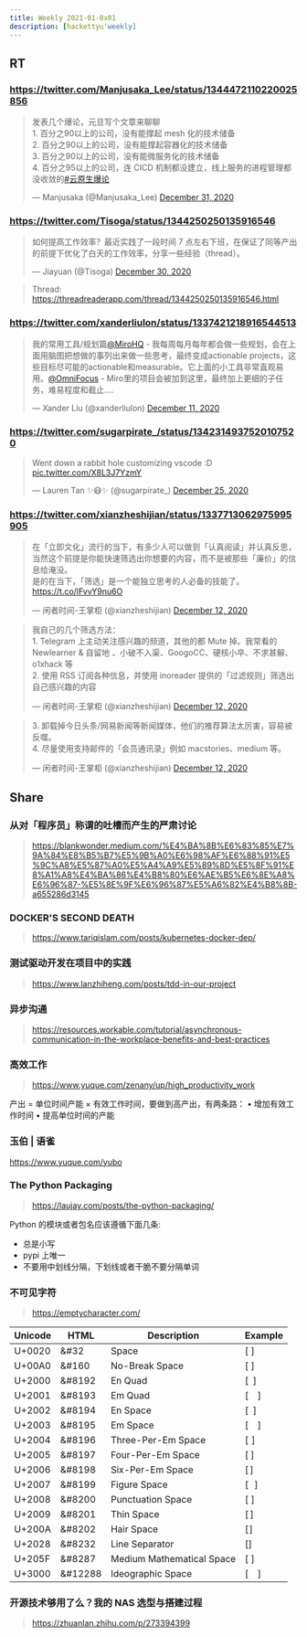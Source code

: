 ```yaml
---
title: Weekly 2021-01-0x01
description: [hackettyu'weekly]
---
```



## RT

### https://twitter.com/Manjusaka_Lee/status/1344472110220025856

<blockquote class="twitter-tweet"><p lang="zh" dir="ltr">发表几个爆论，元旦写个文章来聊聊<br>1. 百分之90以上的公司，没有能撑起 mesh 化的技术储备<br>2. 百分之90以上的公司，没有能撑起容器化的技术储备<br>3. 百分之90以上的公司，没有能微服务化的技术储备<br>4. 百分之95以上的公司，连 CICD 机制都没建立，线上服务的进程管理都没收敛的<a href="https://twitter.com/hashtag/%E4%BA%91%E5%8E%9F%E7%94%9F%E7%88%86%E8%AE%BA?src=hash&amp;ref_src=twsrc%5Etfw">#云原生爆论</a></p>&mdash; Manjusaka (@Manjusaka_Lee) <a href="https://twitter.com/Manjusaka_Lee/status/1344472110220025856?ref_src=twsrc%5Etfw">December 31, 2020</a></blockquote> <script async src="https://platform.twitter.com/widgets.js" charset="utf-8"></script>

### https://twitter.com/Tisoga/status/1344250250135916546

<blockquote class="twitter-tweet"><p lang="zh" dir="ltr">如何提高工作效率？最近实践了一段时间 7 点左右下班，在保证了同等产出的前提下优化了白天的工作效率，分享一些经验（thread）。</p>&mdash; Jiayuan (@Tisoga) <a href="https://twitter.com/Tisoga/status/1344250250135916546?ref_src=twsrc%5Etfw">December 30, 2020</a></blockquote> <script async src="https://platform.twitter.com/widgets.js" charset="utf-8"></script>

> Thread: https://threadreaderapp.com/thread/1344250250135916546.html

### https://twitter.com/xanderliulon/status/1337421218916544513

<blockquote class="twitter-tweet"><p lang="zh" dir="ltr">我的常用工具/规划篇<a href="https://twitter.com/MiroHQ?ref_src=twsrc%5Etfw">@MiroHQ</a> - 我每周每月每年都会做一些规划，会在上面用脑图把想做的事列出来做一些思考，最终变成actionable projects，这些目标尽可能的actionable和measurable。它上面的小工具非常直观易用。<a href="https://twitter.com/OmniFocus?ref_src=twsrc%5Etfw">@OmniFocus</a> - Miro里的项目会被加到这里，最终加上更细的子任务，难易程度和截止....</p>&mdash; Xander Liu (@xanderliulon) <a href="https://twitter.com/xanderliulon/status/1337421218916544513?ref_src=twsrc%5Etfw">December 11, 2020</a></blockquote> <script async src="https://platform.twitter.com/widgets.js" charset="utf-8"></script>

### https://twitter.com/sugarpirate_/status/1342314937520107520

<blockquote class="twitter-tweet"><p lang="en" dir="ltr">Went down a rabbit hole customizing vscode :D <a href="https://t.co/X8L3J7YzmY">pic.twitter.com/X8L3J7YzmY</a></p>&mdash; Lauren Tan ✨😷✨ (@sugarpirate_) <a href="https://twitter.com/sugarpirate_/status/1342314937520107520?ref_src=twsrc%5Etfw">December 25, 2020</a></blockquote> <script async src="https://platform.twitter.com/widgets.js" charset="utf-8"></script>

### https://twitter.com/xianzheshijian/status/1337713062975995905

<blockquote class="twitter-tweet"><p lang="zh" dir="ltr">在「立即文化」流行的当下，有多少人可以做到「认真阅读」并认真反思，当然这个前提是你能快速筛选出你想要的内容，而不是被那些「廉价」的信息给淹没。<br>是的在当下，「筛选」是一个能独立思考的人必备的技能了。 <a href="https://t.co/lFvvY9nu6O">https://t.co/lFvvY9nu6O</a></p>&mdash; 闲者时间-王掌柜 (@xianzheshijian) <a href="https://twitter.com/xianzheshijian/status/1337713062975995905?ref_src=twsrc%5Etfw">December 12, 2020</a></blockquote> <script async src="https://platform.twitter.com/widgets.js" charset="utf-8"></script>

<blockquote class="twitter-tweet"><p lang="zh" dir="ltr">我自己的几个筛选方法：<br>1. Telegram 上主动关注感兴趣的频道，其他的都 Mute 掉。我常看的 Newlearner &amp; 自留地 、小破不入渠、GoogoCC、硬核小卒、不求甚解、o1xhack 等<br>2. 使用 RSS 订阅各种信息，并使用 inoreader 提供的「过滤规则」筛选出自己感兴趣的内容</p>&mdash; 闲者时间-王掌柜 (@xianzheshijian) <a href="https://twitter.com/xianzheshijian/status/1337713656356765697?ref_src=twsrc%5Etfw">December 12, 2020</a></blockquote> <script async src="https://platform.twitter.com/widgets.js" charset="utf-8"></script>

<blockquote class="twitter-tweet"><p lang="zh" dir="ltr">3. 卸载掉今日头条/网易新闻等新闻媒体，他们的推荐算法太厉害，容易被反噬。<br>4. 尽量使用支持邮件的「会员通讯录」例如 macstories、medium 等。</p>&mdash; 闲者时间-王掌柜 (@xianzheshijian) <a href="https://twitter.com/xianzheshijian/status/1337713711348207619?ref_src=twsrc%5Etfw">December 12, 2020</a></blockquote> <script async src="https://platform.twitter.com/widgets.js" charset="utf-8"></script>

## Share

### 从对「程序员」称谓的吐槽而产生的严肃讨论

> https://blankwonder.medium.com/%E4%BA%8B%E6%83%85%E7%9A%84%E8%B5%B7%E5%9B%A0%E6%98%AF%E6%88%91%E5%9C%A8%E5%87%A0%E5%A4%A9%E5%89%8D%E5%8F%91%E8%A1%A8%E4%BA%86%E4%B8%80%E6%AE%B5%E6%8E%A8%E6%96%87-%E5%8E%9F%E6%96%87%E5%A6%82%E4%B8%8B-a655286d3145

### DOCKER'S SECOND DEATH

> https://www.tariqislam.com/posts/kubernetes-docker-dep/

### 测试驱动开发在项目中的实践

> https://www.lanzhiheng.com/posts/tdd-in-our-project

### 异步沟通

> https://resources.workable.com/tutorial/asynchronous-communication-in-the-workplace-benefits-and-best-practices

### 高效工作

> https://www.yuque.com/zenany/up/high_productivity_work

产出 = 单位时间产能 × 有效工作时间，要做到高产出，有两条路：
• 增加有效工作时间
• 提高单位时间的产能

### 玉伯 | 语雀
https://www.yuque.com/yubo

### The Python Packaging

> https://laujay.com/posts/the-python-packaging/

Python 的模块或者包名应该遵循下面几条:

- 总是小写
- pypi 上唯一
- 不要用中划线分隔，下划线或者干脆不要分隔单词

### 不可见字符 

> https://emptycharacter.com/

| Unicode |  HTML	|  Description          | Example |
| --- | --- | --- | --- |
| U+0020  |  &#32	|  Space	            | [ ] |
| U+00A0  |  &#160	|  No-Break Space	    | [ ] |
| U+2000  |  &#8192	|  En Quad	            | [ ] |
| U+2001  |  &#8193	|  Em Quad	            | [ ] |
| U+2002  |  &#8194	|  En Space	            | [ ] |
| U+2003  |  &#8195	|  Em Space	            | [ ] |
| U+2004  |  &#8196	|  Three-Per-Em Space	| [ ] |
| U+2005  |  &#8197	|  Four-Per-Em Space	| [ ] |
| U+2006  |  &#8198	|  Six-Per-Em Space	    | [ ] |
| U+2007  |  &#8199	|  Figure Space	        | [ ] |
| U+2008  |  &#8200	|  Punctuation Space	| [ ] |
| U+2009  |  &#8201	|  Thin Space	        | [ ] |
| U+200A  |  &#8202	|  Hair Space	        | [ ] |
| U+2028  |  &#8232	|  Line Separator	    | [] |
| U+205F  |  &#8287	|  Medium Mathematical Space | [ ] |
| U+3000  |  &#12288 | Ideographic Space	| [　] |

### 开源技术够用了么？我的 NAS 选型与搭建过程 

> https://zhuanlan.zhihu.com/p/273394399